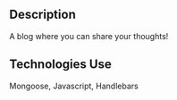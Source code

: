 ## Description
A blog where you can share your thoughts!

## Technologies Use
Mongoose, Javascript, Handlebars
